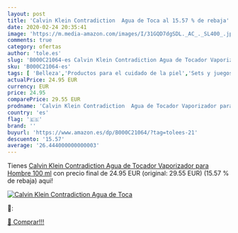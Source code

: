 ```yaml
---
layout: post
title: 'Calvin Klein Contradiction  Agua de Toca al 15.57 % de rebaja'
date: 2020-02-24 20:35:41
image: 'https://m.media-amazon.com/images/I/31GQD7dgSDL._AC_._SL400_.jpg'
comments: true
category: ofertas
author: 'tole.es'
slug: 'B000C21064-es Calvin Klein Contradiction Agua de Tocador Vaporizador...'
sku: 'B000C21064-es'
tags: [ 'Belleza','Productos para el cuidado de la piel','Sets y juegos para el cuidado de la piel','agua','de','tocador', ]
actualPrice: 24.95 EUR
currency: EUR
price: 24.95
comparePrice: 29.55 EUR
prodname: 'Calvin Klein Contradiction  Agua de Tocador Vaporizador para Hombre  100 ml'
country: 'es'
flag: '🇪🇸'
brand: ''
buyurl: 'https://www.amazon.es/dp/B000C21064/?tag=tolees-21'
descuento: '15.57'
average: '26.444000000000003'
---
```


Tienes [Calvin Klein Contradiction  Agua de Tocador Vaporizador para Hombre  100 ml](https://www.amazon.es/dp/B000C21064/?tag=tolees-21) con precio final de  24.95 EUR (original: 29.55 EUR) (15.57 %  de rebaja) aqui!

[![Calvin Klein Contradiction  Agua de Toca](https://m.media-amazon.com/images/I/31GQD7dgSDL._AC_._SL400_.jpg)](https://www.amazon.es/dp/B000C21064/?tag=tolees-21)

🔎:


[🛒 Comprar!!!](https://www.amazon.es/dp/B000C21064/?tag=tolees-21)
